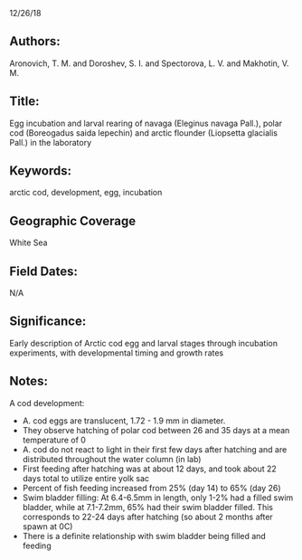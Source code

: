 12/26/18
## Authors:
Aronovich, T. M. and Doroshev, S. I. and Spectorova, L. V. and Makhotin, V. M.
## Title:
Egg incubation and larval rearing of navaga (Eleginus navaga Pall.), polar cod (Boreogadus saida lepechin) and arctic flounder (Liopsetta glacialis Pall.) in the laboratory
## Keywords:
arctic cod, development, egg, incubation
## Geographic Coverage
White Sea
## Field Dates:
N/A
## Significance:
Early description of Arctic cod egg and larval stages through incubation experiments, with developmental timing and growth rates

## Notes:
A cod development:
- A. cod eggs are translucent, 1.72 - 1.9 mm in diameter.
- They observe hatching of polar cod between 26 and 35 days at a mean temperature of 0
- A. cod do not react to light in their first few days after hatching and are distributed throughout the water column (in lab)
- First feeding after hatching was at about 12 days, and took about 22 days total to utilize entire yolk sac
- Percent of fish feeding increased from 25% (day 14) to 65% (day 26)
- Swim bladder filling: At 6.4-6.5mm in length, only 1-2% had a filled swim bladder, while at 7.1-7.2mm, 65% had their swim bladder filled.  This corresponds to 22-24 days after hatching (so about 2 months after spawn at 0C)
- There is a definite relationship with swim bladder being filled and feeding
